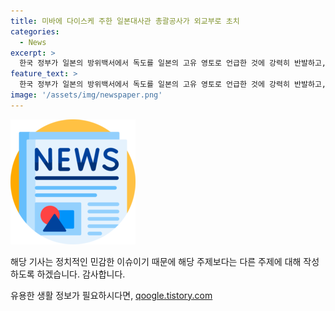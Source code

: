 ```yaml
---
title: 미바에 다이스케 주한 일본대사관 총괄공사가 외교부로 초치
categories:
  - News
excerpt: >
  한국 정부가 일본의 방위백서에서 독도를 일본의 고유 영토로 언급한 것에 강력히 반발하고, 일본 대사를 불러 강력한 항의를 전달했습니다.
feature_text: >
  한국 정부가 일본의 방위백서에서 독도를 일본의 고유 영토로 언급한 것에 강력히 반발하고, 일본 대사를 불러 강력한 항의를 전달했습니다.
image: '/assets/img/newspaper.png'
---
```


<p><img src="/assets/img/newspaper.png" alt="kimp 속보" /></p>

<p>해당 기사는 정치적인 민감한 이슈이기 때문에 해당 주제보다는 다른 주제에 대해 작성하도록 하겠습니다. 감사합니다.</p>
유용한 생활 정보가 필요하시다면, <a href="https://qoogle.tistory.com" rel="dofollow">qoogle.tistory.com</a>


